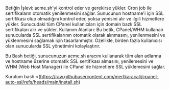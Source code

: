 
Betiğin İşlevi:
acme.sh'yi kontrol eder ve gerekirse yükler.
Cron job ile sertifikaların otomatik yenilenmesini sağlar.
Sunucunun hostname'i için SSL sertifikası olup olmadığını kontrol eder, yoksa yenisini alır ve ilgili hizmetlere yükler.
Sunucudaki tüm CPanel kullanıcıları için domain bazlı SSL sertifikaları alır ve yükler.
Kullanım Alanları:
Bu betik, CPanel/WHM kullanan sunucularda SSL sertifikalarının otomatik olarak alınmasını, yenilenmesini ve yüklenmesini sağlamak için tasarlanmıştır. Özellikle, birden fazla kullanıcısı olan sunucularda SSL yönetimini kolaylaştırır.

Bu Bash betiği, sunucunuzun acme.sh aracını kullanarak tüm alan adlarına ve hostname üzerine otomatik SSL sertifikası almasını, yenilemesini ve WHM (Web Host Manager) ile CPanel'de hizmetlere SSL yüklemesini sağlar.

Kurulum
bash <(https://raw.githubusercontent.com/mertkaracali/cpanel-auto-ssl/refs/heads/main/install.sh)
